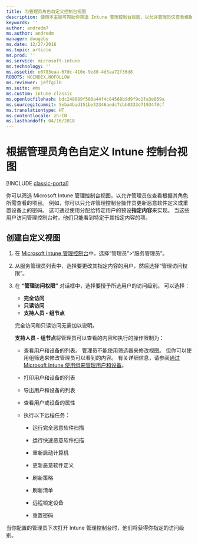 ```yaml
---
title: 为管理员角色自定义控制台视图
description: 使用本主题可帮助你筛选 Intune 管理控制台视图，以允许管理员仅查看根据其角色所需查看的项目。
keywords: ''
author: andredm7
ms.author: andredm
manager: dougeby
ms.date: 12/27/2016
ms.topic: article
ms.prod: ''
ms.service: microsoft-intune
ms.technology: ''
ms.assetid: e0783eaa-67dc-410e-9e80-4d3aa72f36d8
ROBOTS: NOINDEX,NOFOLLOW
ms.reviewer: jeffgilb
ms.suite: ems
ms.custom: intune-classic
ms.openlocfilehash: bdc248689f586a44f4c84568b9d9f9c1fa3e059a
ms.sourcegitcommit: 5eba4bad151be32346aedc7cbb0333d71934f8cf
ms.translationtype: HT
ms.contentlocale: zh-CN
ms.lasthandoff: 04/16/2018
---
```

# <a name="customize-intune-console-views-according-to-admin-roles"></a>根据管理员角色自定义 Intune 控制台视图

[!INCLUDE [classic-portal](../includes/classic-portal.md)]

你可以筛选 Microsoft Intune 管理控制台视图，以允许管理员仅查看根据其角色所需查看的项目。 例如，你可以只允许管理控制台操作员更新恶意软件定义或重置设备上的密码。 这可通过使用分配给特定用户的预设**指定内容**来实现。 当这些用户访问管理控制台时，他们只能看到特定于其指定内容的项。

## <a name="to-create-a-custom-view"></a>创建自定义视图

1. 在 [Microsoft Intune 管理控制台](https://manage.microsoft.com)中，选择“管理员”&gt;“服务管理员”。

2. 从服务管理员列表中，选择要更改其指定内容的用户，然后选择“管理访问权限”。

3. 在 **“管理访问权限”** 对话框中，选择要授予所选用户的访问级别。 可以选择：

   -   **完全访问**
   -   **只读访问**
   -   **支持人员 - 组节点**

   完全访问和只读访问无需加以说明。 <!--- **Helpdesk - Groups Node** allows users to choose from one of the following designations that provide custom levels of access to the Intune admin console:--->

   **支持人员 - 组节点**将管理员可以查看的内容和执行的操作限制为：

   -   查看用户和设备的列表。 管理员不能使用筛选器来修改视图。 但你可以使用组筛选来修改管理员可以看到的内容。 有关详细信息，请参阅[通过 Microsoft Intune 使用组来管理用户和设备](use-groups-to-manage-users-and-devices-with-microsoft-intune.md)。

   -   打印用户和设备的列表

   -   导出用户和设备的列表

   -   查看用户或设备的属性

   -   执行以下远程任务：

       -   运行完全恶意软件扫描

       -   运行快速恶意软件扫描

       -   重新启动计算机

       -   更新恶意软件定义

       -   刷新策略

       -   刷新清单

       -   远程锁定设备

       -   重置密码

当你配置的管理员下次打开 Intune 管理控制台时，他们将获得你指定的访问级别。
